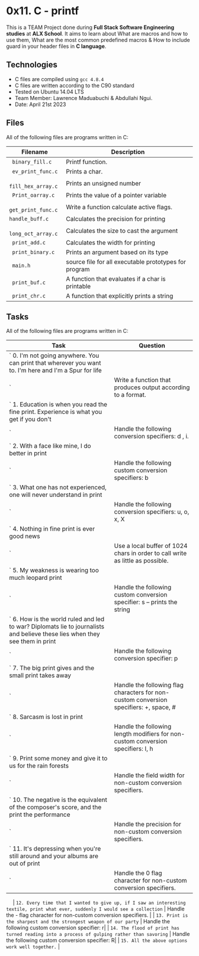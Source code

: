 # 0x11. C - printf


This is a TEAM Project done during **Full Stack Software Engineering studies** at **ALX School**. It aims to learn about What are macros and how to use them, What are the most common predefined macros & How to include guard in your header files in **C language**.

## Technologies
* C files are compiled using `gcc 4.8.4`
* C files are written according to the C90 standard
* Tested on Ubuntu 14.04 LTS
* Team Member: Lawrence Maduabuchi & Abdullahi Ngui.
* Date: April 21st 2023




## Files
All of the following files are programs written in C:

| Filename | Description |
| -------- | ----------- |
| ` binary_fill.c` | Printf function.|
| ` ev_print_func.c` | Prints a char.|
| ` fill_hex_array.c` | Prints an unsigned number|
| ` Print_oarray.c` | Prints the value of a pointer variable|
| ` get_print_func.c` | Write a function calculate active flags.|
| ` handle_buff.c ` | Calculates the precision for printing |
| ` long_oct_array.c` | Calculates the size to cast the argument |
| ` print_add.c` | Calculates the width for printing |
| ` print_binary.c` | Prints an argument based on its type |
| ` main.h` | source file for all executable prototypes for program|
| ` print_buf.c` | A function that evaluates if a char is printable|
| ` print_chr.c` | A function that explicitly prints a string |


## Tasks
All of the following files are programs written in C:

| Task | Question |
| -------- | ----------- |
| ` 0. I'm not going anywhere. You can print that wherever you want to. I'm here and I'm a Spur for life
` | Write a function that produces output according to a format.|
| ` 1. Education is when you read the fine print. Experience is what you get if you don't
` | Handle the following conversion specifiers: d , i.|
| ` 2. With a face like mine, I do better in print
` | Handle the following custom conversion specifiers: b|
| ` 3. What one has not experienced, one will never understand in print
` | Handle the following conversion specifiers: u, o, x, X|
| ` 4. Nothing in fine print is ever good news
` | Use a local buffer of 1024 chars in order to call write as little as possible. |
| ` 5. My weakness is wearing too much leopard print
` | Handle the following custom conversion specifier: s – prints the string|
| ` 6. How is the world ruled and led to war? Diplomats lie to journalists and believe these lies when they see them in print
` | Handle the following conversion specifier: p|
| ` 7. The big print gives and the small print takes away
` | Handle the following flag characters for non-custom conversion specifiers: +, space, #|
| ` 8. Sarcasm is lost in print
` | Handle the following length modifiers for non-custom conversion specifiers: I, h|
| ` 9. Print some money and give it to us for the rain forests
` | Handle the field width for non-custom conversion specifiers.|
| ` 10. The negative is the equivalent of the composer's score, and the print the performance
` | Handle the precision for non-custom conversion specifiers.|
| ` 11. It's depressing when you're still around and your albums are out of print
` | Handle the 0 flag character for non-custom conversion specifiers.|
 
| ` 12. Every time that I wanted to give up, if I saw an interesting textile, print what ever, suddenly I would see a collection
` | Handle the - flag character for non-custom conversion specifiers. |
| ` 13. Print is the sharpest and the strongest weapon of our party
` | Handle the following custom conversion specifier: r|
| ` 14. The flood of print has turned reading into a process of gulping rather than savoring
` | Handle the following custom conversion specifier: R|
| ` 15. All the above options work well together. ` | 
